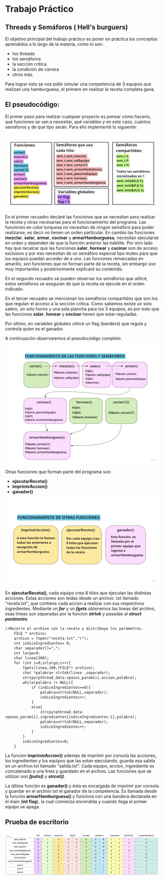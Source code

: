 # Trabajo Práctico 
## Threads y Semáforos ( Hell's burguers) 

El objetivo principal del trabajo práctico es poner en práctica los conceptos aprendidos a lo largo de la materia, 
como lo son: 

* los threads
* los semáforos
* la sección crítica
* la condición de carrera 
* otros más.

Para lograr esto se nos pidió simular una competencia de 3 equipos que realizan una hamburguesa, 
el primero en realizar la receta completa gana. 

## El pseudocódigo:

El primer paso para realizar cualquier proyecto es pensar cómo hacerlo, qué funciones se van a necesitar, qué variables y
en este caso, cuántos semáforos y de qué tipo serán. Para ello implementé lo siguiente: 

![](/declaraciones.jpg)

En el primer recuadro declaré las funciones que se necesitan para realizar la receta y otras necesarias para el funcionamiento del programa. Las funciones en color turquesa no necesitan de ningún semáforo para poder realizarse, es decir no tienen un orden particular.
En cambio las funciones **mezclar**, **salar**, **armar**, **cocinar** y **armarHamburguesa**, necesitan ejecutarse en orden y dependen de que la función anterior las habilite.
Por otro lado hay que recalcar que las funciones **salar**, **hornear** y **cocinar** son de acceso exclusivo y por eso necesitan de un semáforo especial tipo mutex para que los equipos puedan acceder de a uno.
Las funciones remarcadas en amarillo, son funciones que no forman parte de la receta, sin embargo son muy importantes y posteriormente explicaré su contenido.

En el segundo recuadro se pueden observar los semáforos que utilicé, estos semáforos se aseguran de que la receta se ejecute en el orden indicado.

En el tercer recuadro se mencionan los semáforos compartidos que son los que regulan el acceso a la sección crítica. Como sabemos existe un solo salero, un solo horno y una sola plancha para los 3 equipos, es por esto que las funciones **salar**, **honear** y **cocinar** tienen que estar reguladas.   

Por último, en variables globales utilicé un flag (bandera) que regula y controla quien es el ganador.

A continuación observaremos el pseudocódigo completo:

![](/pseudocodigo.jpg)

Otras funciones que forman parte del programa son: 

* **ejecutarReceta()**
* **imprimirAccion()**
* **ganador()**

![](/otrasFunciones.jpg)

En **ejecutarReceta()**, cada equipo crea 8 hilos que ejecutan las distintas acciones. Estas acciones son leídas desde un archivo .txt llamado "receta.txt",
que contiene cada accion a realizar con sus respectivos ingredientes.
Mediante un **_for_** y un **_fgets_** obtenemos las líneas del archivo, esas lineas son separadas por la funcion **_strtok_** y pasadas al **_struct parámetro_**.

```
//Recorro el archivo con la receta y distribuyo los parámetros.
	FILE * archivo;
	archivo = fopen("receta.txt","r");
	int indiceIngredientes= 0;
	char separador[]=",";
	int largo=9;
	char linea[100];
	for (int i=0;i<largo;i++){
		fgets(linea,100,(FILE*) archivo);
		char *palabra= strtok(linea ,separador);	 
		strcpy(pthread_data->pasos_param[i].accion,palabra);
		while(palabra != NULL){
			if (indiceIngredientes==0){
				palabra=strtok(NULL,separador);
				indiceIngredientes++;
			}
			else{ 
				strcpy(pthread_data->pasos_param[i].ingredientes[indiceIngredientes-1],palabra); 
				palabra=strtok(NULL,separador);
				indiceIngredientes++;
			}
		}	
		indiceIngredientes=0;
	}
```

La función **imprimirAccion()** además de imprimir por consola las acciones, los ingredientes y los equipos que las estan ejecutando, guarda esa salida  en un archivo.txt llamado "salida.txt". Cada equipo, accion, ingrediente es concatenado a una línea y guardado en el archivo. Las funciones que se utilizan son **_fputs()_** y **_strcat()_**.

La última función es **ganador()** y ésta es encargada de imprimir por consola y guardar en el archivo txt el ganador de la competencia.
Es llamada desde la función **armarHamburguesa()** y funciona con una bandera declarada en el main (**int flag**), la cual comienza encendida y cuando llega el primer equipo se apaga.

## Prueba de escritorio 

![](/prueba.jpg)




